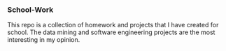 ### School-Work
This repo is a collection of homework and projects that I have created for school.
The data mining and software engineering projects are the most interesting in my opinion.
